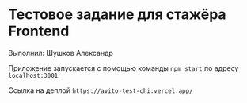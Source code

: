 # Тестовое задание для стажёра Frontend

Выполнил: Шушков Александр

Приложение запускается с помощью команды `npm start` по адресу `localhost:3001`

Ссылка на деплой `https://avito-test-chi.vercel.app/`
